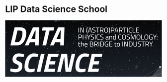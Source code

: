 [//]: # (Image Reference)

[image1]: ./images/logo.PNG "Logo"

# LIP Data Science School

![Logo][image1]
